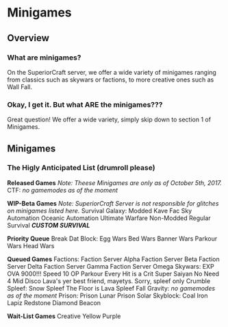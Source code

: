 # Minigames

## Overview

### What are minigames?
On the SuperiorCraft server, we offer a wide variety of minigames ranging from classics such as skywars or factions, to more creative ones such as Wall Fall.

### Okay, I get it. But what ARE the minigames???
Great question! We offer a wide variety, simply skip down to section 1 of Minigames.

## Minigames

### The Higly Anticipated List (drumroll please)
**Released Games**
*Note: Theese Minigames are only as of October 5th, 2017.*
CTF:
  *no gamemodes as of the moment*
  
**WIP-Beta Games**
*Note: SuperiorCraft Server is not responsible for glitches on minigames listed here.*
Survival Galaxy:
  Modded 
    Kave Fac
    Sky Automation
    Oceanic Automation
    Ultimate Warfare
  Non-Modded
    Regular Survival
    ***CUSTOM SURVIVAL***
  
**Priority Queue**
Break Dat Block:
  Egg Wars
  Bed Wars
  Banner Wars
  Parkour Wars
  Head Wars

**Queued Games**
Factions:
  Faction Server Alpha
  Faction Server Beta
  Faction Server Delta
  Faction Server Gamma
  Faction Server Omega
Skywars:
  EXP OVA 9000!!!
  Speed 10 OP
  Parkour
  Every Hit is a Crit
  Super Saiyan
  No Need 4 Mid
  Disco
  Lava's yer best friend, mayetys.
  Sorry, spleef only
  Crumble
Spleef:
  Snow Spleef
  The Floor is Lava
  Spleef Fall
Gravity:
  *no gamemodes as of the moment*
Prison:
  Prison Lunar
  Prison Solar
Skyblock:
  Coal
  Iron
  Lapiz
  Redstone
  Diamond
  Beacon
  
**Wait-List Games**
Creative
  Yellow
  Purple

